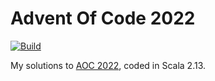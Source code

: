 Advent Of Code 2022
===================

[![Build](https://github.com/agjacome/advent_of_code_2022/actions/workflows/ci.yml/badge.svg?branch=main)](https://github.com/agjacome/advent_of_code_2022/actions/workflows/ci.yml)

My solutions to [AOC 2022](https://adventofcode.com/2022), coded in Scala 2.13.
